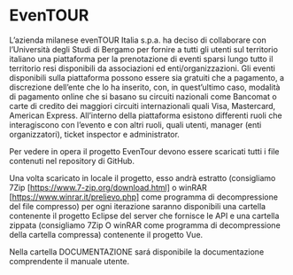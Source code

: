 # EvenTOUR

L’azienda milanese evenTOUR Italia s.p.a. ha deciso di collaborare con l’Università degli Studi di Bergamo per fornire a tutti gli utenti sul territorio italiano una piattaforma per la prenotazione di eventi sparsi lungo tutto il territorio resi disponibili da associazioni ed enti/organizzazioni.
Gli eventi disponibili sulla piattaforma possono essere sia gratuiti che a pagamento, a discrezione dell’ente che lo ha inserito, con, in quest’ultimo caso, modalità di pagamento online che si basano su circuiti nazionali come Bancomat o carte di credito dei maggiori circuiti internazionali quali Visa, Mastercard, American Express.
All’interno della piattaforma esistono differenti ruoli che interagiscono con l’evento e con altri ruoli, quali utenti, manager (enti organizzatori), ticket inspector e administrator.

Per vedere in opera il progetto EvenTour devono essere scaricati tutti i file contenuti nel repository di GitHub.

Una volta scaricato in locale il progetto, esso andrà estratto (consigliamo 7Zip [https://www.7-zip.org/download.html] o winRAR [https://www.winrar.it/prelievo.php] come programma di decompressione del file compresso) per ogni iterazione saranno disponibili una cartella contenente il progetto Eclipse del server che fornisce le API e una cartella zippata (consigliamo 7Zip O winRAR come programma di decompressione della cartella compressa) contenente il progetto Vue.

Nella cartella DOCUMENTAZIONE sará disponibile la documentazione comprendente il manuale utente.

